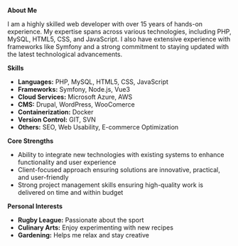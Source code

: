 **About Me**

I am a highly skilled web developer with over 15 years of hands-on experience. My expertise spans across various technologies, including PHP, MySQL, HTML5, CSS, and JavaScript. I also have extensive experience with frameworks like Symfony and a strong commitment to staying updated with the latest technological advancements.

**Skills**

- **Languages:** PHP, MySQL, HTML5, CSS, JavaScript
- **Frameworks:** Symfony, Node.js, Vue3
- **Cloud Services:** Microsoft Azure, AWS
- **CMS:** Drupal, WordPress, WooComerce
- **Containerization:** Docker
- **Version Control:** GIT, SVN
- **Others:** SEO, Web Usability, E-commerce Optimization

**Core Strengths**

- Ability to integrate new technologies with existing systems to enhance functionality and user experience
- Client-focused approach ensuring solutions are innovative, practical, and user-friendly
- Strong project management skills ensuring high-quality work is delivered on time and within budget

**Personal Interests**

- **Rugby League:** Passionate about the sport
- **Culinary Arts:** Enjoy experimenting with new recipes
- **Gardening:** Helps me relax and stay creative
